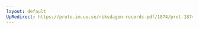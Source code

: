 ```yaml
---
layout: default
UpRedirect: https://pruto.im.uu.se/riksdagen-records-pdf/1874/prot-1874--ak--304/prot-1874--ak--304_001.pdf
---
```

